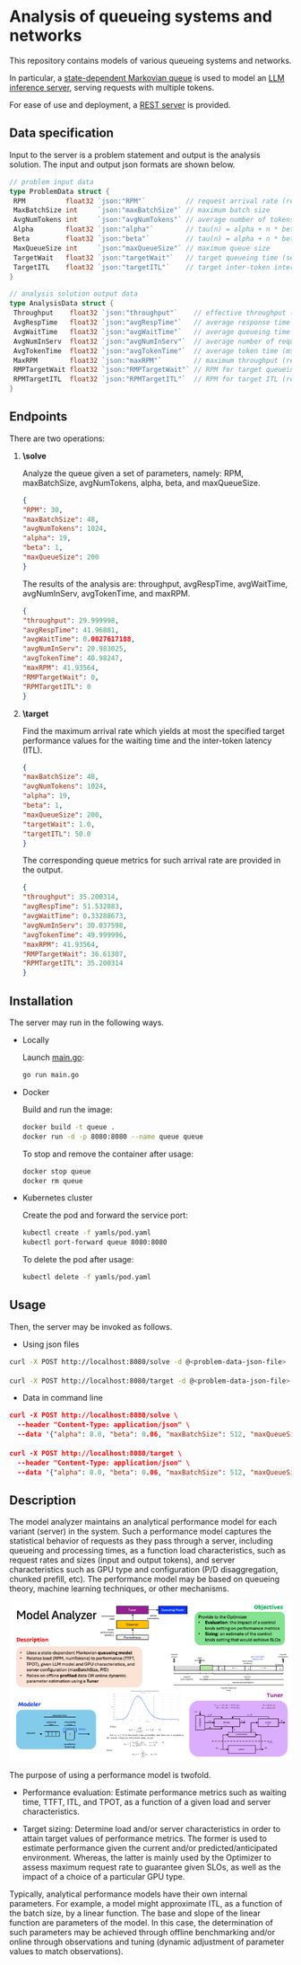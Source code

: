 # Analysis of queueing systems and networks

This repository contains models of various queueing systems and networks.

In particular, a [state-dependent Markovian queue](pkg/queue/mm1modelstatedependent.go) is used to model an [LLM inference server](demos/mm1state/main.go), serving requests with multiple tokens.

For ease of use and deployment, a [REST server](pkg/service/analyzer.go) is provided.

## Data specification

Input to the server is a problem statement and output is the analysis solution. The input and output json formats are shown below.

``` go
// problem input data
type ProblemData struct {
 RPM          float32 `json:"RPM"`          // request arrival rate (requests/min)
 MaxBatchSize int     `json:"maxBatchSize"` // maximum batch size
 AvgNumTokens int     `json:"avgNumTokens"` // average number of tokens per request
 Alpha        float32 `json:"alpha"`        // tau(n) = alpha + n * beta (msec)
 Beta         float32 `json:"beta"`         // tau(n) = alpha + n * beta (msec)
 MaxQueueSize int     `json:"maxQueueSize"` // maximum queue size
 TargetWait   float32 `json:"targetWait"`   // target queueing time (sec)
 TargetITL    float32 `json:"targetITL"`    // target inter-token interval (msec)
}
```

``` go
// analysis solution output data
type AnalysisData struct {
 Throughput    float32 `json:"throughput"`    // effective throughput (requests/min)
 AvgRespTime   float32 `json:"avgRespTime"`   // average response time (sec)
 AvgWaitTime   float32 `json:"avgWaitTime"`   // average queueing time (sec)
 AvgNumInServ  float32 `json:"avgNumInServ"`  // average number of requests in system
 AvgTokenTime  float32 `json:"avgTokenTime"`  // average token time (msec)
 MaxRPM        float32 `json:"maxRPM"`        // maximum throughput (requests/min)
 RMPTargetWait float32 `json:"RMPTargetWait"` // RPM for target queueing time (requests/min)
 RPMTargetITL  float32 `json:"RPMTargetITL"`  // RPM for target ITL (requests/min)
}
```

## Endpoints

There are two operations:

1. **\solve**

    Analyze the queue given a set of parameters, namely: RPM, maxBatchSize, avgNumTokens, alpha, beta, and maxQueueSize.

    ``` json
    {
    "RPM": 30,
    "maxBatchSize": 48,
    "avgNumTokens": 1024,
    "alpha": 19,
    "beta": 1,
    "maxQueueSize": 200
    }
    ```

    The results of the analysis are: throughput, avgRespTime, avgWaitTime, avgNumInServ, avgTokenTime, and maxRPM.

    ``` json
    {
    "throughput": 29.999998,
    "avgRespTime": 41.96881,
    "avgWaitTime": 0.0027617188,
    "avgNumInServ": 20.983025,
    "avgTokenTime": 40.98247,
    "maxRPM": 41.93564,
    "RMPTargetWait": 0,
    "RPMTargetITL": 0
    }
    ```

2. **\target**

    Find the maximum arrival rate which yields at most the specified target performance values for the waiting time and the inter-token latency (ITL).

    ``` json
    {
    "maxBatchSize": 48,
    "avgNumTokens": 1024,
    "alpha": 19,
    "beta": 1,
    "maxQueueSize": 200,
    "targetWait": 1.0,
    "targetITL": 50.0
    }
    ```

    The corresponding queue metrics for such arrival rate are provided in the output.

    ``` json
    {
    "throughput": 35.200314,
    "avgRespTime": 51.532883,
    "avgWaitTime": 0.33288673,
    "avgNumInServ": 30.037598,
    "avgTokenTime": 49.999996,
    "maxRPM": 41.93564,
    "RMPTargetWait": 36.61307,
    "RPMTargetITL": 35.200314
    }
    ```

## Installation

The server may run in the following ways.

- Locally
  
    Launch [main.go](./main.go):

    ``` bash
    go run main.go
    ```

- Docker

    Build and run the image:

    ``` bash
    docker build -t queue .
    docker run -d -p 8080:8080 --name queue queue
    ```

    To stop and remove the container after usage:

    ``` bash
    docker stop queue
    docker rm queue
    ```

- Kubernetes cluster

    Create the pod and forward the service port:

    ``` bash
    kubectl create -f yamls/pod.yaml
    kubectl port-forward queue 8080:8080
    ```

    To delete the pod after usage:

    ``` bash
    kubectl delete -f yamls/pod.yaml
    ```

## Usage

Then, the server may be invoked as follows.

- Using json files

``` bash
curl -X POST http://localhost:8080/solve -d @<problem-data-json-file>

curl -X POST http://localhost:8080/target -d @<problem-data-json-file>
```

- Data in command line

``` json
curl -X POST http://localhost:8080/solve \
  --header "Content-Type: application/json" \
  --data '{"alpha": 8.0, "beta": 0.06, "maxBatchSize": 512, "maxQueueSize": 1000, "avgNumTokens": 494, "RPM": 276}'

curl -X POST http://localhost:8080/target \
  --header "Content-Type: application/json" \
  --data '{"alpha": 8.0, "beta": 0.06, "maxBatchSize": 512, "maxQueueSize": 1000, "avgNumTokens": 494, "targetWait": 1000, "targetITL": 10}'
```

## Description

The model analyzer maintains an analytical performance model for each variant (server) in the system. Such a performance model captures the statistical behavior of requests as they pass through a server, including queueing and processing times, as a function load characteristics, such as request rates and sizes (input and output tokens), and server characteristics such as GPU type and configuration (P/D disaggregation, chunked prefill, etc). The performance model may be based on queueing theory, machine learning techniques, or other mechanisms.

![description](docs/model-analyzer.png)

The purpose of using a performance model is twofold.

- Performance evaluation: Estimate performance metrics such as waiting time, TTFT, ITL, and TPOT, as a function of a given load and server characteristics.

- Target sizing: Determine load and/or server characteristics in order to attain target values of performance metrics.
The former is used to estimate performance given the current and/or predicted/anticipated environment. Whereas, the latter is mainly used by the Optimizer to assess maximum request rate to guarantee given SLOs, as well as the impact of a choice of a particular GPU type.

Typically, analytical performance models have their own internal parameters. For example, a model might approximate ITL, as a function of the batch size, by a linear function. The base and slope of the linear function are parameters of the model. In this case, the determination of such parameters may be achieved through offline benchmarking and/or online through observations and tuning (dynamic adjustment of parameter values to match observations).
